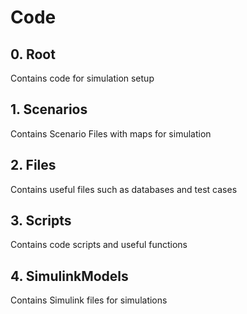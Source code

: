 # Code

## 0. Root
Contains code for simulation setup
## 1. Scenarios
Contains Scenario Files with maps for simulation
## 2. Files
Contains useful files such as databases and test cases
## 3. Scripts
Contains code scripts and useful functions
## 4. SimulinkModels
Contains Simulink files for simulations
